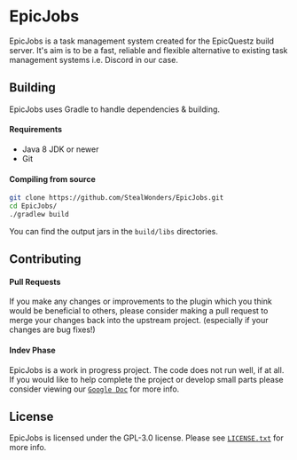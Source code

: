 # EpicJobs
EpicJobs is a task management system created for the EpicQuestz build server. It's aim is to be a fast, reliable and flexible alternative to existing task management systems i.e. Discord in our case.

## Building
EpicJobs uses Gradle to handle dependencies & building.

#### Requirements
* Java 8 JDK or newer
* Git

#### Compiling from source
```sh
git clone https://github.com/StealWonders/EpicJobs.git
cd EpicJobs/
./gradlew build
```

You can find the output jars in the `build/libs` directories.

## Contributing
#### Pull Requests
If you make any changes or improvements to the plugin which you think would be beneficial to others, please consider making a pull request to merge your changes back into the upstream project. (especially if your changes are bug fixes!)

#### Indev Phase
EpicJobs is a work in progress project. The code does not run well, if at all. If you would like to help complete the project or develop small parts please consider viewing our [`Google Doc`](https://docs.google.com/document/d/1u1W1A2JrAQpE19Y_7HfEtkGlJEpV-Z14hp7JqzoHgaA/edit?usp=sharing) for more info.

## License
EpicJobs is licensed under the GPL-3.0 license. Please see [`LICENSE.txt`](https://github.com/StealWonders/EpicJobs/blob/master/LICENSE) for more info.
